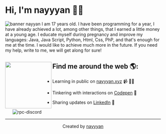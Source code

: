 
# Hi, I'm nayyyan 👋🏾

<img src="https://cdn.discordapp.com/attachments/962098120710303784/992406926417727488/header.png" alt="banner nayyan">
I am 17 years old. I have been programming for a year, I have already achieved a lot, among other things, that I earned a little money at a young age. I educate myself during pregnancy and improve my languages: Java, Java Script, Python, Html, Css, PhP, and that's enough for me at the time. I would like to achieve much more in the future. If you need my help, write to me, we will get along for sure!


## Find me around the web 🌎: <a href="https://github.com/sponsors/nayyyan"><img align="left" width="150" height="150" src="https://cdn.discordapp.com/attachments/962098120710303784/992407078687756318/octocat-1656677435971.png"></a>
- Learning in public on <a href="https://nayyyan.xyz">nayyyan.xyz</a> 📹 ✍🏾
- Tinkering with interactions on <a href="https://codepen.io/nayyyan"> Codepen</a> 🏓
- Sharing updates on <a href="https://www.linkedin.com/in/nayyyan/">LinkedIn</a> 💼

  <img src="https://lanyard.cnrad.dev/api/817758281807822909" alt="rpc-discord">

----
<div align="center">Created by <a href="127.0.0" target="_blank">nayyyan</a></div>
